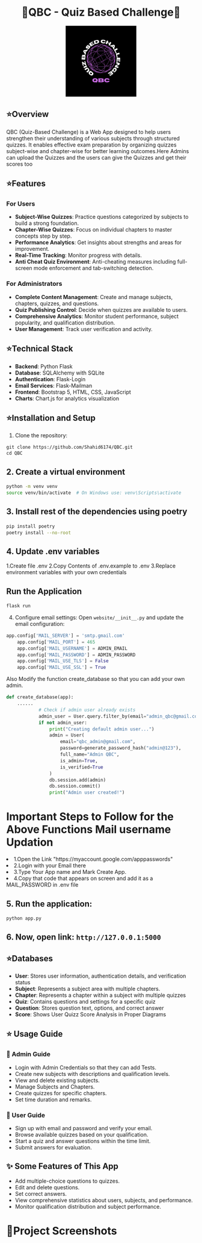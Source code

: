 <h1 align="center">🌟QBC - Quiz Based Challenge🌟</h1>

<p align="center">
  <img src="website/static/images/QBC_logo.png" alt="QBC Logo" height="188" />
</p>
<h2>⭐Overview</h2>
<p>QBC (Quiz-Based Challenge) is a Web App designed to help users strengthen their understanding of various subjects through structured quizzes. It enables effective exam preparation by organizing quizzes subject-wise and chapter-wise for better learning outcomes.Here Admins can upload the Quizzes and the users can give the Quizzes and get their scores too</p>

<h2>⭐Features</h2>

<h3>For Users</h3>
<ul>
  <li><strong>Subject-Wise Quizzes</strong>: Practice questions categorized by subjects to build a strong foundation.</li>
  <li><strong>Chapter-Wise Quizzes</strong>: Focus on individual chapters to master concepts step by step.</li>
  <li><strong>Performance Analytics</strong>: Get insights about strengths and areas for improvement.</li>
  <li><strong>Real-Time Tracking</strong>: Monitor progress with details.</li>
  <li><strong>Anti Cheat Quiz Environment</strong>: Anti-cheating measures including full-screen mode enforcement and tab-switching detection.</li>
</ul>

<h3>For Administrators</h3>
<ul>
  <li><strong>Complete Content Management</strong>: Create and manage subjects, chapters, quizzes, and questions.</li>
  <li><strong>Quiz Publishing Control</strong>: Decide when quizzes are available to users.</li>
  <li><strong>Comprehensive Analytics</strong>: Monitor student performance, subject popularity, and qualification distribution.</li>
  <li><strong>User Management</strong>: Track user verification and activity.</li>
</ul>


<h2>⭐Technical Stack</h2>
<ul>
  <li><strong>Backend</strong>: Python Flask</li>
  <li><strong>Database</strong>: SQLAlchemy with SQLite</li>
  <li><strong>Authentication</strong>: Flask-Login</li>
  <li><strong>Email Services</strong>: Flask-Mailman</li>
  <li><strong>Frontend</strong>: Bootstrap 5, HTML, CSS, JavaScript</li>
  <li><strong>Charts</strong>: Chart.js for analytics visualization</li>
</ul>


<h2>⭐Installation and Setup</h2>

1. Clone the repository:
```
git clone https://github.com/Shahid6174/QBC.git
cd QBC
```

## 2. Create a virtual environment

```bash
python -m venv venv
source venv/bin/activate  # On Windows use: venv\Scripts\activate
```

## 3. Install rest of the dependencies using poetry

```bash
pip install poetry
poetry install --no-root
```
## 4. Update .env variables

1.Create file .env
2.Copy Contents of .env.example to .env
3.Replace environment variables with your own credentials

## Run the Application

```bash
flask run
```

4. Configure email settings:
Open `website/__init__.py` and update the email configuration:
```python
app.config['MAIL_SERVER'] = 'smtp.gmail.com'
    app.config['MAIL_PORT'] = 465
    app.config['MAIL_USERNAME'] = ADMIN_EMAIL
    app.config['MAIL_PASSWORD'] = ADMIN_PASSWORD
    app.config['MAIL_USE_TLS'] = False
    app.config['MAIL_USE_SSL'] = True

```
Also Modify the function create_database so that you can add your own admin.
```python
def create_database(app):
    ......
            # Check if admin user already exists
            admin_user = User.query.filter_by(email="admin_qbc@gmail.com").first()
            if not admin_user:
                print("Creating default admin user...")
                admin = User(
                    email="qbc_admin@gmail.com",                       # also Modify the Email According to Your Choice
                    password=generate_password_hash("admin@123"),         #add Credentials that You want
                    full_name="Admin QBC",
                    is_admin=True,
                    is_verified=True
                )
                db.session.add(admin)
                db.session.commit()
                print("Admin user created!")
```

<div>
	<h1>Important Steps to Follow for the Above Functions Mail username Updation</h1>
		<li>1.Open the Link "https://myaccount.google.com/apppasswords" </li>
		<li>2.Login with your Email there</li>
		<li>3.Type Your App name and Mark Create App.</li>
		<li>4.Copy that code that appears on screen and add it as a MAIL_PASSWORD in .env file</li>
</div>

## 5. Run the application:
```bash
python app.py
```

## 6. Now, open link: `http://127.0.0.1:5000`


<h2>⭐Databases</h2>
<ul>
  <li><strong>User</strong>: Stores user information, authentication details, and verification status</li>
  <li><strong>Subject</strong>: Represents a subject area with multiple chapters.</li>
  <li><strong>Chapter</strong>: Represents a chapter within a subject with multiple quizzes</li>
  <li><strong>Quiz</strong>: Contains questions and settings for a specific quiz</li>
  <li><strong>Question</strong>: Stores question text, options, and correct answer</li>
  <li><strong>Score</strong>: Shows User Quizz Score Analysis in Proper Diagrams</li>
</ul>

<h2>⭐ Usage Guide</h2>

<h3>🧾 Admin Guide</h3>
<ul>
  <li>Login with Admin Credentials so that they can add Tests.</li>
  <li>Create new subjects with descriptions and qualification levels.</li>
  <li>View and delete existing subjects.</li>
  <li>Manage Subjects and Chapters.</li>
  <li>Create quizzes for specific chapters.</li>
  <li>Set time duration and remarks.</li>
</ul>

<h3>🧾 User Guide</h3>
<ul>
  <li>Sign up with email and password and verify your email.</li>
  <li>Browse available quizzes based on your qualification.</li>
  <li>Start a quiz and answer questions within the time limit.</li>
  <li>Submit answers for evaluation.</li>
</ul>

<h2>✨ Some Features of This App</h2>
<ul>
  <li>Add multiple-choice questions to quizzes.</li>
  <li>Edit and delete questions.</li>
  <li>Set correct answers.</li>
  <li>View comprehensive statistics about users, subjects, and performance.</li>
  <li>Monitor qualification distribution and subject performance.</li>
</ul>


<h1>📱Project Screenshots</h1>



